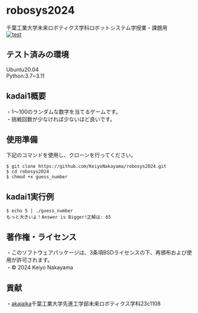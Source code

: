 # robosys2024
千葉工業大学未来ロボティクス学科ロボットシステム学授業・課題用  
[![test](https://github.com/KeiyoNakayama/robosys2024/actions/workflows/test.yml/badge.svg)](https://github.com/KeiyoNakayama/robosys2024/actions/workflows/test.yml)
## テスト済みの環境
Ubuntu20.04  
Python:3.7~3.11
## kadai1概要
・1～100のランダムな数字を当てるゲームです。  
・挑戦回数が少なければ少ないほど良いです。
## 使用準備
下記のコマンドを使用し、クローンを行ってください。
```shell
$ git clone https://github.com/KeiyoNakayama/robosys2024.git
$ cd robosys2024
$ chmod +x guess_number
```
## kadai1実行例
```shell
$ echo 5 | ./guess_number
もっと大きいよ！Answer is Bigger!正解は: 65
```

## 著作権・ライセンス
・このソフトウェアパッケージは、3条項BSDライセンスの下、再頒布および使用が許可されます。  
・© 2024 Keiyo Nakayama
## 貢献
・[akajaika](https://github.com/akajaika)千葉工業大学先進工学部未来ロボティクス学科23c1108
